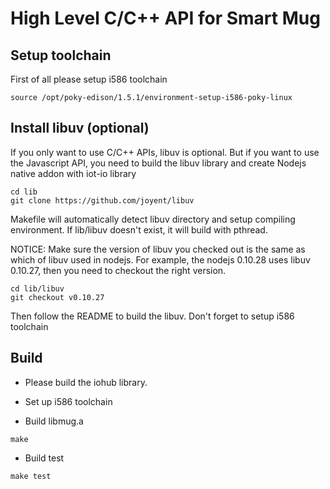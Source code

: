 # High Level C/C++ API for Smart Mug

## Setup toolchain

First of all please setup i586 toolchain 

```shell
source /opt/poky-edison/1.5.1/environment-setup-i586-poky-linux
```

## Install libuv (optional)

If you only want to use C/C++ APIs, libuv is optional. But if you want to use the Javascript API, you need to build the libuv library and create Nodejs native addon with iot-io library

```shell
cd lib
git clone https://github.com/joyent/libuv
```

Makefile will automatically detect libuv directory and setup compiling environment. If lib/libuv doesn't exist, it will build with pthread.

NOTICE: Make sure the version of libuv you checked out is the same as which of libuv used in nodejs. For example, the nodejs 0.10.28 uses libuv 0.10.27, then you need to checkout the right version.

```shell
cd lib/libuv
git checkout v0.10.27
```

Then follow the README to build the libuv. Don't forget to setup i586 toolchain

## Build

* Please build the iohub library. 

* Set up i586 toolchain

* Build libmug.a

```shell
make
```

* Build test

```shell
make test
```
